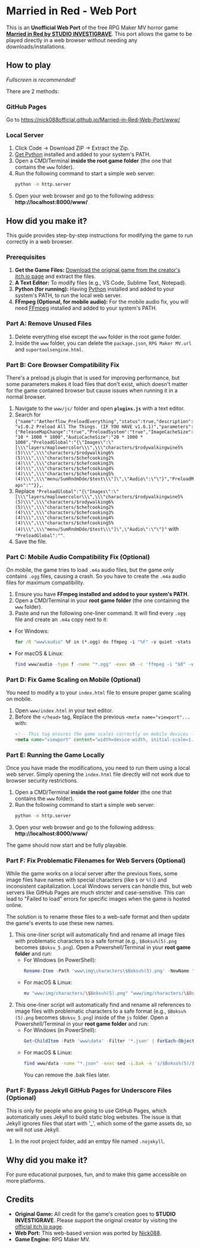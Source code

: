# Married in Red - Web Port

This is an **Unofficial Web Port** of the free RPG Maker MV horror game [**Married in Red by STUDIO INVESTIGRAVE**](https://racheldrawsthis.itch.io/married-in-red). This port allows the game to be played directly in a web browser without needing any downloads/installations.

## How to play

*Fullscreen is recommended!*

There are 2 methods:

### GitHub Pages
Go to https://nick088official.github.io/Married-in-Red-Web-Port/www/

### Local Server
1. Click Code -> Download ZIP -> Extract the Zip.
2. [Get Python](https://www.python.org/downloads/) installed and added to your system's PATH.
3. Open a CMD/Terminal **inside the root game folder** (the one that contains the `www` folder).
4.  Run the following command to start a simple web server:
    ```bash
    python -m http.server
    ```
5.  Open your web browser and go to the following address:
    **http://localhost:8000/www/**


## How did you make it?

This guide provides step-by-step instructions for modifying the game to run correctly in a web browser.

### Prerequisites

1. **Get the Game Files:** [Download the original game from the creator's itch.io page](https://racheldrawsthis.itch.io/married-in-red) and extract the files.
2. **A Text Editor:** To modify files (e.g., VS Code, Sublime Text, Notepad).
3. **Python (for running):** Having [Python](https://www.python.org/downloads/) installed and added to your system's PATH, to run the local web server.
4. **FFmpeg (Optional, for mobile audio):** For the mobile audio fix, you will need [FFmpeg](https://ffmpeg.org/download.html) installed and added to your system's PATH.


### Part A: Remove Unused Files

1. Delete everything else except the `www` folder in the root game folder.
2. Inside the `www` folder, you can delete the `package.json`, `RPG Maker MV.url` and `supertoolsengine.html`.

### Part B: Core Browser Compatibility Fix

There's a preload js plugin that is used for improving performance, but some parameters makes it load files that don't exist, which doesn't matter for the game contained browser but cause issues when running it in a normal browser.

1. Navigate to the `www/js/` folder and open **`plugins.js`** with a text editor.
2. Search for `{"name":"Aetherflow_PreloadEverything","status":true,"description":"v1.0.2 Preload All The Things. (IF YOU HAVE v1.6.1)","parameters":{"ReleaseMapChange":"true","PreloadSystem":"true","ImageCacheSize":"10 * 1000 * 1000","AudioCacheSize":"20 * 1000 * 1000","PreloadGlobal":"{\"Images\":\"[\\\"layers/maplowercolor\\\",\\\"characters/$rodywalkingwine5%(5)\\\",\\\"characters/$rodywalking6%(5)\\\",\\\"characters/$chefcooking2%(4)\\\",\\\"characters/$chefcooking3%(4)\\\",\\\"characters/$chefcooking4%(4)\\\",\\\"characters/$chefcooking5%(4)\\\",\\\"menu/SumRndmDde/$test\\\"]\",\"Audio\":\"\"}","PreloadMaps":""}},`.
3. Replace `"PreloadGlobal":"{\"Images\":\"[\\\"layers/maplowercolor\\\",\\\"characters/$rodywalkingwine5%(5)\\\",\\\"characters/$rodywalking6%(5)\\\",\\\"characters/$chefcooking2%(4)\\\",\\\"characters/$chefcooking3%(4)\\\",\\\"characters/$chefcooking4%(4)\\\",\\\"characters/$chefcooking5%(4)\\\",\\\"menu/SumRndmDde/$test\\\"]\",\"Audio\":\"\"}"` with `"PreloadGlobal":""`.
4. Save the file.

### Part C: Mobile Audio Compatibility Fix (Optional)

On mobile, the game tries to load `.m4a` audio files, but the game only contains `.ogg` files, causing a crash. So you have to create the `.m4a` audio files for maximum compatibility.

1. Ensure you have **FFmpeg installed and added to your system's PATH**.
2. Open a CMD/Terminal in your **root game folder** (the one containing the `www` folder).
3. Paste and run the following one-liner command. It will find every `.ogg` file and create an `.m4a` copy next to it:
- For Windows:
    ```cmd
    for /R "www\audio" %F in (*.ogg) do ffmpeg -i "%F" -v quiet -stats "%~dpnF.m4a"
    ```
- For macOS & Linux:
    ```bash
    find www/audio -type f -name "*.ogg" -exec sh -c 'ffmpeg -i "$0" -v quiet -stats "${0%.ogg}.m4a"' {} \;
    ```

### Part D: Fix Game Scaling on Mobile (Optional)

You need to modify a to your `index.html` file to ensure proper game scaling on mobile.

1. Open `www/index.html` in your text editor.
2. Before the `</head>` tag, Replace the previous `<meta name="viewport"...` with:
    ```html
    <!-- This tag ensures the game scales correctly on mobile devices -->
    <meta name="viewport" content="width=device-width, initial-scale=1.0, maximum-scale=1.0, user-scalable=no">
    ```

### Part E: Running the Game Locally

Once you have made the modifications, you need to run them using a local web server. Simply opening the `index.html` file directly will not work due to browser security restrictions.

1. Open a CMD/Terminal **inside the root game folder** (the one that contains the `www` folder).
2. Run the following command to start a simple web server:
    ```bash
    python -m http.server
    ```
3. Open your web browser and go to the following address:
    **http://localhost:8000/www/**

The game should now start and be fully playable.

### Part F: Fix Problematic Filenames for Web Servers (Optional)

While the game works on a local server after the previous fixes, some image files have names with special characters (like `$` or `%()`) and inconsistent capitalization. Local Windows servers can handle this, but web servers like GitHub Pages are much stricter and case-sensitive. This can lead to "Failed to load" errors for specific images when the game is hosted online.

The solution is to rename these files to a web-safe format and then update the game's events to use these new names.

1. This one-liner script will automatically find and rename all image files with problematic characters to a safe format (e.g., `$Boksu%(5).png` becomes `$Boksu_5.png`). Open a Powershell/Terminal in your **root game folder** and run:
    - For Windows (in PowerShell):
        ```powershell
        Rename-Item -Path 'www\img\characters\$Boksu%(5).png' -NewName '$Boksu_5.png'; Rename-Item -Path 'www\img\characters\$BoksuBloody%(5).png' -NewName '$BoksuBloody_5.png'; Rename-Item -Path 'www\img\characters\$BoksuCoatOff%(5).png' -NewName '$BoksuCoatOff_5.png'; Rename-Item -Path 'www\img\characters\$BoksuCoatOffLighting%(5).png' -NewName '$BoksuCoatOffLighting_5.png'; Rename-Item -Path 'www\img\characters\$BoksuWhite%(5).png' -NewName '$BoksuWhite_5.png'; Rename-Item -Path 'www\img\characters\$BoksuWhiteLighting%(5).png' -NewName '$BoksuWhiteLighting_5.png'; Rename-Item -Path 'www\img\characters\$KillAnimation%(8).png' -NewName '$KillAnimation_8.png'; Rename-Item -Path 'www\audio\bgm\(Menu) Time and Silence.ogg' -NewName 'Menu_Time_and_Silence.ogg'; Rename-Item -Path 'www\audio\bgm\(Menu) Time and Silence.m4a' -NewName 'Menu_Time_and_Silence.m4a'
        ```
    - For macOS & Linux:
        ```bash
        mv "www/img/characters/\$Boksu%(5).png" "www/img/characters/\$Boksu_5.png" && mv "www/img/characters/\$BoksuBloody%(5).png" "www/img/characters/\$BoksuBloody_5.png" && mv "www/img/characters/\$BoksuCoatOff%(5).png" "www/img/characters/\$BoksuCoatOff_5.png" && mv "www/img/characters/\$BoksuCoatOffLighting%(5).png" "www/img/characters/\$BoksuCoatOffLighting_5.png" && mv "www/img/characters/\$BoksuWhite%(5).png" "www/img/characters/\$BoksuWhite_5.png" && mv "www/img/characters/\$BoksuWhiteLighting%(5).png" "www/img/characters/\$BoksuWhiteLighting_5.png" && mv "www/img/characters/\$KillAnimation%(8).png" "www/img/characters/\$KillAnimation_8.png" && mv "www/audio/bgm/(Menu) Time and Silence.ogg" "www/audio/bgm/Menu_Time_and_Silence.ogg" && mv "www/audio/bgm/(Menu) Time and Silence.m4a" "www/audio/bgm/Menu_Time_and_Silence.m4a"
        ```
2. This one-liner script will automatically find and rename all references to image files with problematic characters to a safe format (e.g., `$Boksu%(5).png` becomes `$Boksu_5.png`) inside of the `js` folder. Open a Powershell/Terminal in your **root game folder** and run:
    - For Windows (in PowerShell):
        ```powershell
        Get-ChildItem -Path 'www\data' -Filter '*.json' | ForEach-Object { $originalContent = Get-Content -Path $_.FullName -Raw; $newContent = $originalContent -replace '\$Boksu%\(5\)', '$Boksu_5' -replace '\$BoksuBloody%\(5\)', '$BoksuBloody_5' -replace '\$BoksuCoatOff%\(5\)', '$BoksuCoatOff_5' -replace '\$BoksuCoatOffLighting%\(5\)', '$BoksuCoatOffLighting_5' -replace '\$BoksuWhite%\(5\)', '$BoksuWhite_5' -replace '\$BoksuWhiteLighting%\(5\)', '$BoksuWhiteLighting_5' -replace '\$KillAnimation%\(8\)', '$KillAnimation_8' -replace '\(Menu\) Time and Silence', 'Menu_Time_and_Silence'; if ($originalContent -ne $newContent) { Write-Host "Updating references in: $($_.FullName)"; Set-Content -Path $_.FullName -Value $newContent -NoNewline } }
        ```
    - For macOS & Linux:
        ```bash
        find www/data -name "*.json" -exec sed -i.bak -e 's/$Boksu%(5)/$Boksu_5/g' -e 's/$BoksuBloody%(5)/$BoksuBloody_5/g' -e 's/$BoksuCoatOff%(5)/$BoksuCoatOff_5/g' -e 's/$BoksuCoatOffLighting%(5)/$BoksuCoatOffLighting_5/g' -e 's/$BoksuWhite%(5)/$BoksuWhite_5/g' -e 's/$BoksuWhiteLighting%(5)/$BoksuWhiteLighting_5/g' -e 's/$KillAnimation%(8)/$KillAnimation_8/g' -e 's/(Menu) Time and Silence/Menu_Time_and_Silence/g' {} +
        ```
        You can remove the .bak files later.

### Part F: Bypass Jekyll GitHub Pages for Underscore Files (Optional)

This is only for people who are going to use GitHub Pages, which automatically uses Jekyll to build static blog websites. The issue is that Jekyll ignores files that start with '_', which some of the game assets do, so we will not use Jekyll.

1. In the root project folder, add an emtpy file named `.nojekyll`.


## Why did you make it?

For pure educational purposes, fun, and to make this game accessible on more platforms.


## Credits

- **Original Game:** All credit for the game's creation goes to **STUDIO INVESTIGRAVE**. Please support the original creator by visiting the [official itch.io page](https://racheldrawsthis.itch.io/married-in-red).
- **Web Port:** This web-based version was ported by [Nick088](https://linktr.ee/nick088).
- **Game Engine:** RPG Maker MV.
